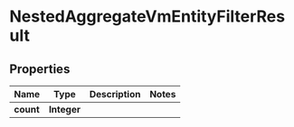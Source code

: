 

# NestedAggregateVmEntityFilterResult


## Properties

Name | Type | Description | Notes
------------ | ------------- | ------------- | -------------
**count** | **Integer** |  | 



